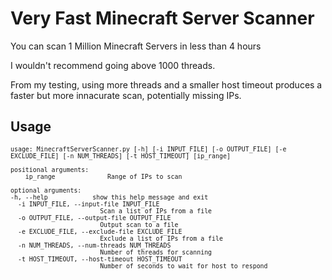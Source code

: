 # Very Fast Minecraft Server Scanner

You can scan 1 Million Minecraft Servers in less than 4 hours

I wouldn't recommend going above 1000 threads.

From my testing, using more threads and a smaller host timeout
produces a faster but more innacurate scan, potentially missing IPs.

## Usage
<sub>

    usage: MinecraftServerScanner.py [-h] [-i INPUT_FILE] [-o OUTPUT_FILE] [-e EXCLUDE_FILE] [-n NUM_THREADS] [-t HOST_TIMEOUT] [ip_range]

    positional arguments:
        ip_range              Range of IPs to scan

    optional arguments:
    -h, --help            show this help message and exit
      -i INPUT_FILE, --input-file INPUT_FILE
                            Scan a list of IPs from a file
      -o OUTPUT_FILE, --output-file OUTPUT_FILE
                            Output scan to a file
      -e EXCLUDE_FILE, --exclude-file EXCLUDE_FILE
                            Exclude a list of IPs from a file
      -n NUM_THREADS, --num-threads NUM_THREADS
                            Number of threads for scanning
      -t HOST_TIMEOUT, --host-timeout HOST_TIMEOUT
                            Number of seconds to wait for host to respond
</sub>